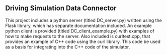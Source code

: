## Driving Simulation Data Connector

This project includes a python server (titled DC_server.py) written using the Flask library,
 which has separate documentation included. An example python client is provided (titled DC_client_example.py) 
with examples of how to make requests to the server. Also included is curltest.cpp,
that provides an example of C++ code using the curl library. This code be used as a basis 
for integrating into the C++ code of the simulator.